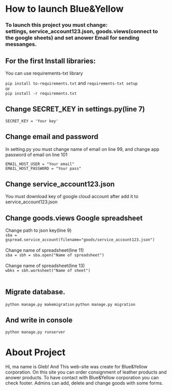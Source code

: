 <h1>How to launch Blue&Yellow</h1>

<h3>To launch this project you must change:<br> <b>settings, service_account123.json, goods.views(connect to the google sheets)</b> and set anower <b>Email</b> for sending messanges.</h3>

<h2>For the first Install libraries:</h2>
<p>You can use requirements-txt library</p>
<code>pip install to-requirements.txt</code>
and
<code>requirements-txt setup</code>
<br>or<br>
<code>pip install -r requirements.txt</code>

<h2>Change SECRET_KEY in settings.py(line 7)</h2>
<code>SECRET_KEY = 'Your key'</code>

<h2>Change email and password</h2>
<p>In setting.py you must change name of email on line 99, and change app password of email on line 101</p>

<code>EMAIL_HOST_USER = "Your email"</code><br>
<code>EMAIL_HOST_PASSWORD = "Your pass"</code>


<h2>Change service_account123.json</h2>
<p>You must download key of google cloud account after add it to service_account123.json </p>

<h2>Change goods.views Google spreadsheet</h2>
Change path to json key(line 9)<br>
<code>sba = gspread.service_account(filename="goods/service_account123.json")
</code><br>
Change name of spreadsheet(line 11)<br>
<code>sba = sbh = sba.open("Name of spreadsheet")
</code><br>
Change name of spreadsheet(line 13)<br>
<code>wbks = sbh.worksheet("Name of sheet")
</code><br>

<h2>Migrate database.</h2>
<code>python manage.py makemigration</code>
<code>python manage.py migration</code>

<h2>And write in console</h2>
<code>python manage.py runserver</code>


<h1>About Project</h1>

Hi, ma name is Gleb! And This web-site was create for Blue&Yellow corporation. 
On this site you can order consignment of leather products and anower products.
To have contact with Blue&Yellow corporation you can check footer.
Admins can add, delete and change goods with some forms. 


